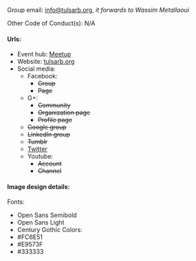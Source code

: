 Group email: info@tulsarb.org, *it forwards to Wassim Metallaoui*

Other Code of Conduct(s): N/A

#### Urls:
- Event hub: [Meetup](http://www.meetup.com/tulsarb/)
- Website: [tulsarb.org](http://tulsarb.org)
- Social media:
  - Facebook:
    - ~~Group~~
    - ~~Page~~
  - G+:
    - ~~Community~~
    - ~~Organization page~~
    - ~~Profile page~~
  - ~~Google group~~
  - ~~LinkedIn group~~
  - ~~Tumblr~~
  - [Twitter](https://twitter.com/tulsarb/)
  - Youtube:
    - ~~Account~~
    - ~~Channel~~

#### Image design details:
Fonts:
  - Open Sans Semibold
  - Open Sans Light
  - Century Gothic
Colors:
  - #FC6E51
  - #E9573F
  - #333333
